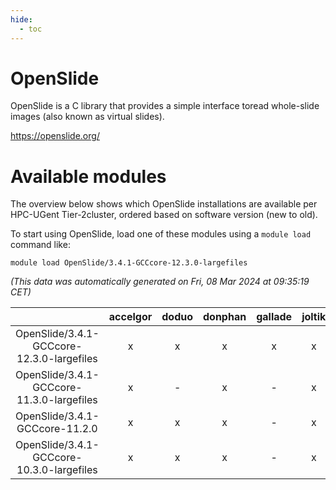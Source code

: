 ```yaml
---
hide:
  - toc
---
```


OpenSlide
=========


OpenSlide is a C library that provides a simple interface toread whole-slide images (also known as virtual slides).

https://openslide.org/
# Available modules


The overview below shows which OpenSlide installations are available per HPC-UGent Tier-2cluster, ordered based on software version (new to old).

To start using OpenSlide, load one of these modules using a `module load` command like:

```shell
module load OpenSlide/3.4.1-GCCcore-12.3.0-largefiles
```

*(This data was automatically generated on Fri, 08 Mar 2024 at 09:35:19 CET)*  

| |accelgor|doduo|donphan|gallade|joltik|skitty|
| :---: | :---: | :---: | :---: | :---: | :---: | :---: |
|OpenSlide/3.4.1-GCCcore-12.3.0-largefiles|x|x|x|x|x|x|
|OpenSlide/3.4.1-GCCcore-11.3.0-largefiles|x|-|x|-|x|-|
|OpenSlide/3.4.1-GCCcore-11.2.0|x|x|x|-|x|x|
|OpenSlide/3.4.1-GCCcore-10.3.0-largefiles|x|x|x|-|x|x|
